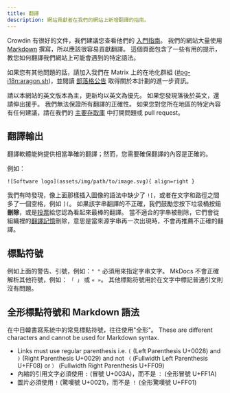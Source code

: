 ```yaml
---
title: 翻譯
description: 網站貢獻者在我們的網站上新增翻譯的指南。
---
```


Crowdin 有很好的文件，我們建議您查看他們的 [入門指南](https://support.crowdin.com/crowdin-intro)。 我們的網站大量使用 [Markdown](https://en.wikipedia.org/wiki/Markdown) 撰寫，所以應該很容易貢獻翻譯。 這個頁面包含了一些有用的提示，教您如何翻譯我們網站上可能會遇到的特定語法。

如果您有其他問題的話，請加入我們在 Matrix 上的在地化群組 ([#pg-i18n:aragon.sh](https://matrix.to/#/%23pg-i18n:aragon.sh))，並閱讀 [部落格公告](https://blog.privacyguides.org/2023/02/26/i18n-announcement) 取得關於本計劃的進一步資訊。

請以本網站的英文版本為主，更新均以英文為優先。 如果您發現落後於英文，還請伸出援手。 我們無法保證所有翻譯的正確性。 如果您對您所在地區的特定內容有任何建議，請在我們的 [主要存取庫](https://github.com/privacyguides/privacyguides.org) 中打開問題或 pull request。

## 翻譯輸出

翻譯軟體能夠提供相當準確的翻譯；然而，您需要確保翻譯的內容是正確的。

例如：

```text
![Software logo](assets/img/path/to/image.svg){ align=right }
```

我們有時發現，像上面那樣插入圖像的語法中缺少了 `![`，或者在文字和路徑之間多了一個空格，例如 `](`。 如果該字串翻譯的不正確，我們鼓勵您按下垃圾桶按鈕**刪除**，或是[投票](https://support.crowdin.com/enterprise/getting-started-for-volunteers/#voting-view)給您認為看起來最棒的翻譯。 當不適合的字串被刪除，它們會從組織裡的[翻譯記憶](https://support.crowdin.com/enterprise/translation-memory)刪除，意思是當來源字串再一次出現時，不會再推薦不正確的翻譯。

## 標點符號

例如上面的警告、引號，例如：`" "` 必須用來指定字串文字。 MkDocs 不會正確解析其他符號，例如： `「 」` 或 `« »`。 其他標點符號用於在文字中標記普通引文則沒有問題。

## 全形標點符號和 Markdown 語法

在中日韓書寫系統中的常見標點符號，往往使用"全形"。 These are different characters and cannot be used for Markdown syntax.

- Links must use regular parenthesis i.e. `(` (Left Parenthesis U+0028) and `)` (Right Parenthesis U+0029) and not `（` (Fullwidth Left Parenthesis U+FF08) or `）` (Fullwidth Right Parenthesis U+FF09)
- 內縮的引用文字必須使用 `:` (冒號 U+003A)，而不是 `：` (全形冒號 U+FF1A)
- 圖片必須使用 `!` (驚嘆號 U+0021)，而不是 `！` (全形驚嘆號 U+FF01)
